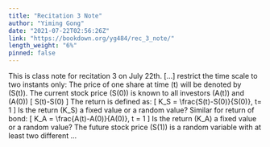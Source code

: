 ```yaml
---
title: "Recitation 3 Note"
author: "Yiming Gong"
date: "2021-07-22T02:56:26Z"
link: "https://bookdown.org/yg484/rec_3_note/"
length_weight: "6%"
pinned: false
---
```


This is class note for recitation 3 on July 22th. [...] restrict the time scale to two instants only: The price of one share at time \(t\) will be denoted by \(S(t)\). The
current stock price \(S(0)\) is known to all investors \(A(t)\) and \(A(0)\) \[
S(t)-S(0)
\] The return is defined as: \[
K_S = \frac{S(t)-S(0)}{S(0)}, t= 1
\] Is the return \(K_S\) a fixed value or a random value? Similar for return of bond: \[
K_A = \frac{A(t)-A(0)}{A(0)}, t = 1
\] Is the return \(K_A\) a fixed value or a random value? The future stock price \(S(1)\) is a random variable with at least two
different ...
